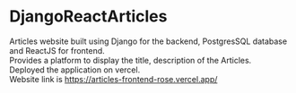 # DjangoReactArticles
Articles website built using Django for the backend, PostgresSQL database and ReactJS for frontend.
<br>
Provides a platform to display the title, description of the Articles.
<br>
Deployed the application on vercel.
<br>
Website link is 
https://articles-frontend-rose.vercel.app/
